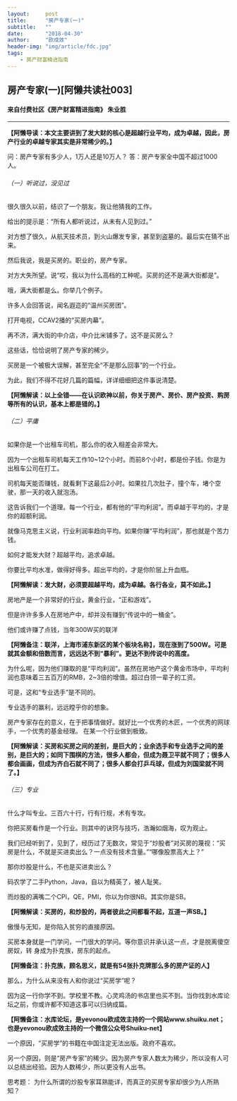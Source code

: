 ```yaml
---
layout:     post
title:      "房产专家(一)"
subtitle:   ""
date:       "2018-04-30"
author:     "欧成效"
header-img: "img/article/fdc.jpg"
tags:
    - 房产财富精进指南
---
```

## 房产专家(一)[阿懒共读社003]
#### 来自付费社区《房产财富精进指南》 朱业胜

-------

**【阿懒导读：本文主要讲到了发大财的核心是超越行业平均，成为卓越，因此，房产行业的卓越专家其实是非常稀少的。】**

问：房产专家有多少人，1万人还是10万人？ 答：房产专家全中国不超过1000人。

###### （一）听说过，没见过
很久很久以前，结识了一个朋友。我让他猜我的工作。

给出的提示是：“所有人都听说过，从未有人见到过。”

对方想了很久，从航天技术员，到火山爆发专家，甚至到盗墓的。最后实在猜不出来。

然后我说，我是买房的。职业的，房产专家。

对方大失所望。说“哎，我以为什么高档的工种呢。买房的还不是满大街都是”。

哦，满大街都是么。你举几个例子。

许多人会回答说，闻名遐迩的“温州买房团”。

打开电视，CCAV2播的“买房内幕”。

再不济，满大街的中介店，中介比米铺多了。这不是买房么？

这些话，恰恰说明了房产专家的稀少。

买房是一个被极大误解，甚至完全“不是那么回事”的一个行业。

为此，我们不得不花好几篇的篇幅，详详细细把这件事说清楚。

**【阿懒解读：以上全错——在认识欧神以前，你关于房产、房价、房产投资、购房等所有的认识，基本上都是错的。】**

###### （二）平庸
如果你是一个出租车司机，那么你的收入相差会非常大。

因为一个出租车司机每天工作10~12个小时。而前8个小时，都是份子钱。你是为出租车公司在打工。

司机每天能否赚钱，就看剩下这最后2小时。如果拉几次肚子，撞个车，堵个空驶，那一天的收入就泡汤。

这告诉我们一个道理。每一个行业，都有他的“平均利润”。而卓越于平均的，才是你的超额利润。

就像马克思主义说，行业利润率趋向平均。如果你赚“平均利润”，那也就是个苦力钱。

如何才能发大财？超越平均，追求卓越。

你要比平均水准，做得好得多。超出平均的，才是你阶层上升血瓶。

**【阿懒解读：发大财，必须要超越平均，成为卓越。各行各业，莫不如此。】**

房地产是一个非常好的行业，黄金行业，“正和游戏”。

但是许许多多人在房地产中，却并没有赚到“传说中的一桶金”。

他们或许赚了点钱，当年300W买的联洋

**【阿懒备注：联洋，上海市浦东新区的某个板块名称】，现在涨到了500W。可是就其金额和倍数而言，远远达不到“暴利”。更达不到传说中的高度。**

为什么呢，因为他们赚取的是“平均利润”。虽然在房地产这个黄金市场中，平均利润也意味着三五百万的RMB，2~3倍的增值。超过白领一辈子的工资。

可是，这和“专业选手”是不同的。

专业选手的赢利，远远瞠乎你的想象。

房产专家存在的意义，在于把事情做好。就好比一个优秀的木匠，一个优秀的网球手，一个优秀的基金经理。
在某一个行业做到极致。

**【阿懒解读：买房和买房之间的差别，是巨大的；业余选手和专业选手之间的差别，是巨大的；如同下围棋的方法，很多人都会，但成为聂卫平就不同了；很多人都会画画，但成为齐白石就不同了；很多人都会打乒乓球，但成为刘国梁就不同了。】**

###### （三）专业
什么才叫专业。三百六十行，行有行规，术有专攻。

你把买房看作是一个行业。则其中的诀窍与技巧，浩瀚如烟海，叹为观止。

我们已经听到了，见到了，经历过了无数次，常见于“炒股者”对买房的蔑视：“买房是什么，不就是买进卖出么？一点没有技术含量。”“哪像股票高大上？”

那你炒股是什么，不也是买进卖出么？

码农学了二手Python，Java，自以为精英了，被人耻笑。

而炒股的满嘴二个CPI，QE，PMI，你以为你很NB。其实你是SB。

**【阿懒解读：买房的，和炒股的，两者彼此之间都看不起，互道一声SB。】**

傲慢与无知，是你陷入贫穷的直接原因。

买房本身就是一门学问，一门很大的学问。等你意识并承认这一点，才是脱离傻空房奴，转 身成为扑克族，房东的起点。

**【阿懒备注：扑克族，顾名思义，就是有54张扑克牌那么多的房产证的人】**

那么，为什么从来没有人和你说过“买房学”呢？

因为这一行你学不到。学校里不教。心灵鸡汤的书店里也买不到。当你找到水库论坛之前，你或许都不知道这事可以归纳成篇。

**【阿懒备注：水库论坛，是yevonou欧成效主持的一个网站www.shuiku.net；也是yevonou欧成效主持的一个微信公众号Shuiku-net】**

一个原因，“买房学”的书籍在中国注定无法出版。政府不喜欢。

另一个原因，则是“房产专家”的稀少。因为房产专家人数太为稀少，所以没有人可以总结出经验。因为人数稀少，所以更没有人出书。

思考题：
为什么所谓的炒股专家耳熟能详，而真正的买房专家却很少为人所熟知？

